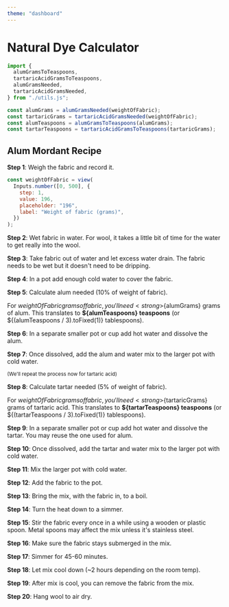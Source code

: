 ```yaml
---
theme: "dashboard"
---
```


# Natural Dye Calculator

```js
import {
  alumGramsToTeaspoons,
  tartaricAcidGramsToTeaspoons,
  alumGramsNeeded,
  tartaricAcidGramsNeeded,
} from "./utils.js";
```

```js
const alumGrams = alumGramsNeeded(weightOfFabric);
const tartaricGrams = tartaricAcidGramsNeeded(weightOfFabric);
const alumTeaspoons = alumGramsToTeaspoons(alumGrams);
const tartarTeaspoons = tartaricAcidGramsToTeaspoons(tartaricGrams);
```

## Alum Mordant Recipe

**Step 1**:
Weigh the fabric and record it.

```js
const weightOfFabric = view(
  Inputs.number([0, 500], {
    step: 1,
    value: 196,
    placeholder: "196",
    label: "Weight of fabric (grams)",
  })
);
```

**Step 2**:
Wet fabric in water. For wool, it takes a little bit of time for the water to get really into the wool.

**Step 3**:
Take fabric out of water and let excess water drain. The fabric needs to be wet but it doesn't need to be dripping.

**Step 4**:
In a pot add enough cold water to cover the fabric.

**Step 5**:
Calculate alum needed (10% of weight of fabric).

For ${weightOfFabric} grams of fabric, you'll need <strong>${alumGrams} grams of alum</strong>. This translates to <strong>${alumTeaspoons} teaspoons</strong> (or ${(alumTeaspoons / 3).toFixed(1)} tablespoons).

**Step 6**:
In a separate smaller pot or cup add hot water and dissolve the alum.

**Step 7**:
Once dissolved, add the alum and water mix to the larger pot with cold water.

<small>(We'll repeat the process now for tartaric acid)</small>

**Step 8**:
Calculate tartar needed (5% of weight of fabric).

For ${weightOfFabric} grams of fabric, you'll need <strong>${tartaricGrams} grams of tartaric acid</strong>. This translates to <strong>${tartarTeaspoons} teaspoons</strong> (or ${(tartarTeaspoons / 3).toFixed(1)} tablespoons).

**Step 9**:
In a separate smaller pot or cup add hot water and dissolve the tartar. You may reuse the one used for alum.

**Step 10**:
Once dissolved, add the tartar and water mix to the larger pot with cold water.

**Step 11**:
Mix the larger pot with cold water.

**Step 12**:
Add the fabric to the pot.

**Step 13**:
Bring the mix, with the fabric in, to a boil.

**Step 14**:
Turn the heat down to a simmer.

**Step 15**:
Stir the fabric every once in a while using a wooden or plastic spoon. Metal spoons may affect the mix unless it's stainless steel.

**Step 16**:
Make sure the fabric stays submerged in the mix.

**Step 17**:
Simmer for 45-60 minutes.

**Step 18**:
Let mix cool down (~2 hours depending on the room temp).

**Step 19**:
After mix is cool, you can remove the fabric from the mix.

**Step 20**:
Hang wool to air dry.
